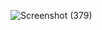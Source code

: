 ![Screenshot (379)](https://github.com/KhushalBorse2023/Leetcode-24/assets/86597374/71a44a05-d373-4c80-b75d-06524da1e88e)
